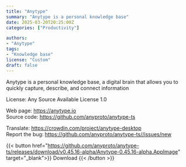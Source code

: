 ```yaml
---
title: "Anytype"
summary: "Anytype is a personal knowledge base"
date: 2025-03-20T20:25:00Z
categories: ["Productivity"]

authors:
- "Anytype"
tags: 
- "Knowledge base"
license: "Custom"
draft: false
---
```


Anytype is a personal knowledge base, a digital brain that allows you to quickly capture, describe, and connect information

License: Any Source Available License 1.0

Web page: <https://anytype.io>  
Source code: <https://github.com/anyproto/anytype-ts>

Translate: <https://crowdin.com/project/anytype-desktop>  
Report the bug: <https://github.com/anyproto/anytype-ts//issues/new>  

{{< button href="https://github.com/anyproto/anytype-ts/releases/download/v0.45.16-alpha/Anytype-0.45.16-alpha.AppImage" target="_blank">}}
Download
{{< /button >}}